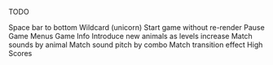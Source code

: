 TODO

Space bar to bottom
Wildcard (unicorn)
Start game without re-render
Pause Game
Menus
Game Info
Introduce new animals as levels increase
Match sounds by animal
Match sound pitch by combo
Match transition effect
High Scores
